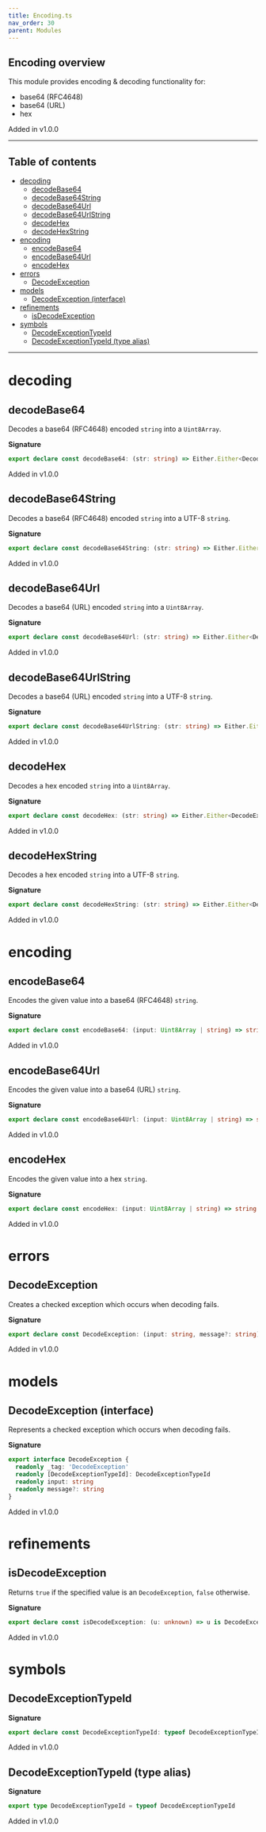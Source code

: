 ```yaml
---
title: Encoding.ts
nav_order: 30
parent: Modules
---
```


## Encoding overview

This module provides encoding & decoding functionality for:

- base64 (RFC4648)
- base64 (URL)
- hex

Added in v1.0.0

---

<h2 class="text-delta">Table of contents</h2>

- [decoding](#decoding)
  - [decodeBase64](#decodebase64)
  - [decodeBase64String](#decodebase64string)
  - [decodeBase64Url](#decodebase64url)
  - [decodeBase64UrlString](#decodebase64urlstring)
  - [decodeHex](#decodehex)
  - [decodeHexString](#decodehexstring)
- [encoding](#encoding)
  - [encodeBase64](#encodebase64)
  - [encodeBase64Url](#encodebase64url)
  - [encodeHex](#encodehex)
- [errors](#errors)
  - [DecodeException](#decodeexception)
- [models](#models)
  - [DecodeException (interface)](#decodeexception-interface)
- [refinements](#refinements)
  - [isDecodeException](#isdecodeexception)
- [symbols](#symbols)
  - [DecodeExceptionTypeId](#decodeexceptiontypeid)
  - [DecodeExceptionTypeId (type alias)](#decodeexceptiontypeid-type-alias)

---

# decoding

## decodeBase64

Decodes a base64 (RFC4648) encoded `string` into a `Uint8Array`.

**Signature**

```ts
export declare const decodeBase64: (str: string) => Either.Either<DecodeException, Uint8Array>
```

Added in v1.0.0

## decodeBase64String

Decodes a base64 (RFC4648) encoded `string` into a UTF-8 `string`.

**Signature**

```ts
export declare const decodeBase64String: (str: string) => Either.Either<DecodeException, string>
```

Added in v1.0.0

## decodeBase64Url

Decodes a base64 (URL) encoded `string` into a `Uint8Array`.

**Signature**

```ts
export declare const decodeBase64Url: (str: string) => Either.Either<DecodeException, Uint8Array>
```

Added in v1.0.0

## decodeBase64UrlString

Decodes a base64 (URL) encoded `string` into a UTF-8 `string`.

**Signature**

```ts
export declare const decodeBase64UrlString: (str: string) => Either.Either<DecodeException, string>
```

Added in v1.0.0

## decodeHex

Decodes a hex encoded `string` into a `Uint8Array`.

**Signature**

```ts
export declare const decodeHex: (str: string) => Either.Either<DecodeException, Uint8Array>
```

Added in v1.0.0

## decodeHexString

Decodes a hex encoded `string` into a UTF-8 `string`.

**Signature**

```ts
export declare const decodeHexString: (str: string) => Either.Either<DecodeException, string>
```

Added in v1.0.0

# encoding

## encodeBase64

Encodes the given value into a base64 (RFC4648) `string`.

**Signature**

```ts
export declare const encodeBase64: (input: Uint8Array | string) => string
```

Added in v1.0.0

## encodeBase64Url

Encodes the given value into a base64 (URL) `string`.

**Signature**

```ts
export declare const encodeBase64Url: (input: Uint8Array | string) => string
```

Added in v1.0.0

## encodeHex

Encodes the given value into a hex `string`.

**Signature**

```ts
export declare const encodeHex: (input: Uint8Array | string) => string
```

Added in v1.0.0

# errors

## DecodeException

Creates a checked exception which occurs when decoding fails.

**Signature**

```ts
export declare const DecodeException: (input: string, message?: string) => DecodeException
```

Added in v1.0.0

# models

## DecodeException (interface)

Represents a checked exception which occurs when decoding fails.

**Signature**

```ts
export interface DecodeException {
  readonly _tag: 'DecodeException'
  readonly [DecodeExceptionTypeId]: DecodeExceptionTypeId
  readonly input: string
  readonly message?: string
}
```

Added in v1.0.0

# refinements

## isDecodeException

Returns `true` if the specified value is an `DecodeException`, `false` otherwise.

**Signature**

```ts
export declare const isDecodeException: (u: unknown) => u is DecodeException
```

Added in v1.0.0

# symbols

## DecodeExceptionTypeId

**Signature**

```ts
export declare const DecodeExceptionTypeId: typeof DecodeExceptionTypeId
```

Added in v1.0.0

## DecodeExceptionTypeId (type alias)

**Signature**

```ts
export type DecodeExceptionTypeId = typeof DecodeExceptionTypeId
```

Added in v1.0.0
